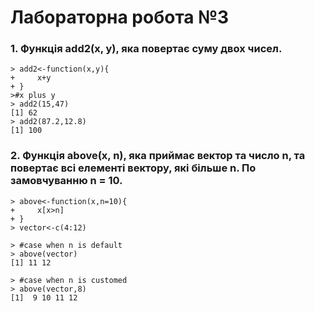 # Лабораторна робота №3

### 1. Функція add2(x, y), яка повертає суму двох чисел.

```{R}
> add2<-function(x,y){
+     x+y
+ }
>#x plus y
> add2(15,47)
[1] 62
> add2(87.2,12.8)
[1] 100
```

### 2. Функція above(x, n), яка приймає вектор та число n, та повертає всі елементі вектору, які більше n. По замовчуванню n = 10.

```{R}
> above<-function(x,n=10){
+     x[x>n]
+ }
> vector<-c(4:12)

> #case when n is default
> above(vector)
[1] 11 12

> #case when n is customed 
> above(vector,8)
[1]  9 10 11 12
```
